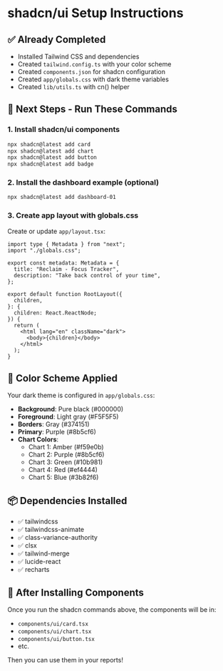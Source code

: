 # shadcn/ui Setup Instructions

## ✅ Already Completed
- Installed Tailwind CSS and dependencies
- Created `tailwind.config.ts` with your color scheme
- Created `components.json` for shadcn configuration
- Created `app/globals.css` with dark theme variables
- Created `lib/utils.ts` with cn() helper

## 🚀 Next Steps - Run These Commands

### 1. Install shadcn/ui components
```bash
npx shadcn@latest add card
npx shadcn@latest add chart
npx shadcn@latest add button
npx shadcn@latest add badge
```

### 2. Install the dashboard example (optional)
```bash
npx shadcn@latest add dashboard-01
```

### 3. Create app layout with globals.css
Create or update `app/layout.tsx`:

```tsx
import type { Metadata } from "next";
import "./globals.css";

export const metadata: Metadata = {
  title: "Reclaim - Focus Tracker",
  description: "Take back control of your time",
};

export default function RootLayout({
  children,
}: {
  children: React.ReactNode;
}) {
  return (
    <html lang="en" className="dark">
      <body>{children}</body>
    </html>
  );
}
```

## 🎨 Color Scheme Applied

Your dark theme is configured in `app/globals.css`:

- **Background**: Pure black (#000000)
- **Foreground**: Light gray (#F5F5F5)
- **Borders**: Gray (#374151)
- **Primary**: Purple (#8b5cf6)
- **Chart Colors**:
  - Chart 1: Amber (#f59e0b)
  - Chart 2: Purple (#8b5cf6)
  - Chart 3: Green (#10b981)
  - Chart 4: Red (#ef4444)
  - Chart 5: Blue (#3b82f6)

## 📦 Dependencies Installed
- ✅ tailwindcss
- ✅ tailwindcss-animate
- ✅ class-variance-authority
- ✅ clsx
- ✅ tailwind-merge
- ✅ lucide-react
- ✅ recharts

## 🔄 After Installing Components

Once you run the shadcn commands above, the components will be in:
- `components/ui/card.tsx`
- `components/ui/chart.tsx`
- `components/ui/button.tsx`
- etc.

Then you can use them in your reports!
